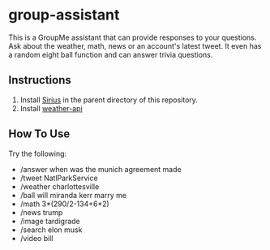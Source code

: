 # group-assistant
This is a GroupMe assistant that can provide responses to your questions. Ask about the weather, math, news or an account's latest tweet. It even has a random eight ball function and can answer trivia questions.

## Instructions
1. Install [Sirius](http://web.eecs.umich.edu/~jahausw/download/sirius-1.0.1.tar.gz) in the parent directory of this repository.
2. Install [weather-api](https://pypi.python.org/pypi/weather-api)

## How To Use
Try the following:
* /answer when was the munich agreement made
* /tweet NatlParkService
* /weather charlottesville
* /ball will miranda kerr marry me
* /math 3*(290/2-134+6*2)
* /news trump
* /image tardigrade
* /search elon musk
* /video bill